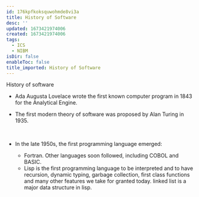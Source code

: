 ```yaml
---
id: 176kpfkoksquwohmde8vi3a
title: History of Software
desc: ''
updated: 1673421974006
created: 1673421974006
tags:
  - ICS
  - NIBM
isDir: false
enableToc: false
title_imported: History of Software
---
```


History of software

-   Ada Augusta Lovelace wrote the first known computer program in 1843 for the Analytical Engine.


-   The first modern theory of software was proposed by Alan Turing in 1935.

 

-   In the late 1950s, the first programming language emerged:

    -   Fortran. Other languages soon followed, including COBOL and BASIC.
    - Lisp is the first programming language to be interpreted and to have recursion, dynamic typing, garbage collection, first class functions and many other features we take for granted today. linked list is a major data structure in lisp.

 

